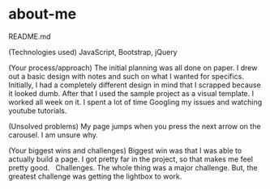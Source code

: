 # about-me

 README.md

(Technologies used)
  JavaScript, Bootstrap, jQuery

(Your process/approach)
  The initial planning was all done on paper. I drew out a basic design with notes and such on what I wanted for specifics. Initially, I had a completely different design in mind that I scrapped because it looked dumb. After that I used the sample project as a visual template.
   I worked all week on it. I spent a lot of time Googling my issues and watching youtube tutorials.

(Unsolved problems)
  My page jumps when you press the next arrow on the carousel. I am unsure why.


(Your biggest wins and challenges)
  Biggest win was that I was able to actually build a page. I got pretty far in the project, so that makes me feel pretty good.
   Challenges. The whole thing was a major challenge. But, the greatest challenge was getting the lightbox to work.
